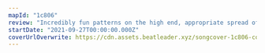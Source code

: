 ```yaml
---
mapId: "1c806"
review: "Incredibly fun patterns on the high end, appropriate spread of difficulties plus amazing chroma lights make this map shine."
startDate: "2021-09-27T00:00:00.000Z"
coverUrlOverwrite: https://cdn.assets.beatleader.xyz/songcover-1c806-cover.jpg
---
```

